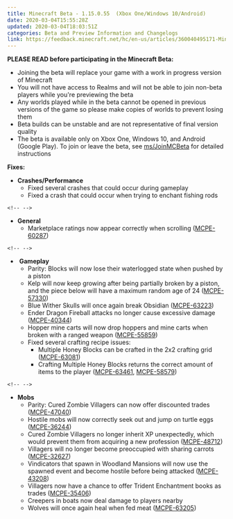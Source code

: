 ```yaml
---
title: Minecraft Beta - 1.15.0.55  (Xbox One/Windows 10/Android)
date: 2020-03-04T15:55:28Z
updated: 2020-03-04T18:03:51Z
categories: Beta and Preview Information and Changelogs
link: https://feedback.minecraft.net/hc/en-us/articles/360040495171-Minecraft-Beta-1-15-0-55-Xbox-One-Windows-10-Android-
---
```


**PLEASE READ before participating in the Minecraft Beta:**

-   Joining the beta will replace your game with a work in progress version of Minecraft
-   You will not have access to Realms and will not be able to join non-beta players while you\'re previewing the beta
-   Any worlds played while in the beta cannot be opened in previous versions of the game so please make copies of worlds to prevent losing them
-   Beta builds can be unstable and are not representative of final version quality
-   The beta is available only on Xbox One, Windows 10, and Android (Google Play). To join or leave the beta, see [ms/JoinMCBeta](https://aka.ms/JoinMCBeta) for detailed instructions

**Fixes:**

-   **Crashes/Performance**
    -   Fixed several crashes that could occur during gameplay
    -   Fixed a crash that could occur when trying to enchant fishing rods

```{=html}
<!-- -->
```
-   **General**
    -   Marketplace ratings now appear correctly when scrolling ([MCPE-60287](https://bugs.mojang.com/browse/MCPE-60287))

```{=html}
<!-- -->
```
-    **Gameplay**
    -   Parity: Blocks will now lose their waterlogged state when pushed by a piston
    -   Kelp will now keep growing after being partially broken by a piston, and the piece below will have a maximum random age of 24 ([MCPE-57330](https://bugs.mojang.com/browse/MCPE-57330))
    -   Blue Wither Skulls will once again break Obsidian ([MCPE-63223](https://bugs.mojang.com/browse/MCPE-63223))
    -   Ender Dragon Fireball attacks no longer cause excessive damage ([MCPE-40344](https://bugs.mojang.com/browse/MCPE-40344))
    -   Hopper mine carts will now drop hoppers and mine carts when broken with a ranged weapon ([MCPE-55859](https://bugs.mojang.com/browse/MCPE-55859))
    -   Fixed several crafting recipe issues:
        -   Multiple Honey Blocks can be crafted in the 2x2 crafting grid ([MCPE-63081](https://bugs.mojang.com/browse/MCPE-63081))
        -   Crafting Multiple Honey Blocks returns the correct amount of items to the player ([MCPE-63461](https://bugs.mojang.com/browse/MCPE-63461), [MCPE-58579](https://bugs.mojang.com/browse/MCPE-58579))

```{=html}
<!-- -->
```
-   **Mobs**
    -   Parity: Cured Zombie Villagers can now offer discounted trades ([MCPE-47040](https://bugs.mojang.com/browse/MCPE-47040))
    -   Hostile mobs will now correctly seek out and jump on turtle eggs ([MCPE-36244](https://bugs.mojang.com/browse/MCPE-36244))
    -   Cured Zombie Villagers no longer inherit XP unexpectedly, which would prevent them from acquiring a new profession ([MCPE-48712](https://bugs.mojang.com/browse/MCPE-48712))
    -   Villagers will no longer become preoccupied with sharing carrots ([MCPE-32627](https://bugs.mojang.com/browse/MCPE-32627))
    -   Vindicators that spawn in Woodland Mansions will now use the spawned event and become hostile before being attacked ([MCPE-43208](https://bugs.mojang.com/browse/MCPE-43208))
    -   Villagers now have a chance to offer Trident Enchantment books as trades ([MCPE-35406](https://bugs.mojang.com/browse/MCPE-35406))
    -   Creepers in boats now deal damage to players nearby
    -   Wolves will once again heal when fed meat ([MCPE-63205](https://bugs.mojang.com/browse/MCPE-63205))
